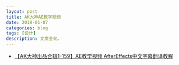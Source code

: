 ```yaml
---
layout: post
title: AK大神AE教学视频
date: 2018-01-07
categories: blog
tags: [设计]
description: 文章金句。
---
```


- [【AK大神出品合辑1-159】AE教学视频 AfterEffects中文字幕翻译教程](https://www.bilibili.com/video/av4496384/)
